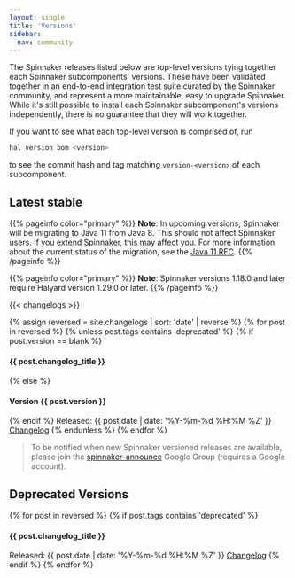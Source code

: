 ```yaml
---
layout: single
title: 'Versions'
sidebar:
  nav: community
---
```


The Spinnaker releases listed below are top-level versions tying together each
Spinnaker subcomponents' versions. These have been validated together in an
end-to-end integration test suite curated by the Spinnaker community, and
represent a more maintainable, easy to upgrade Spinnaker. While
it's still possible to install each Spinnaker subcomponent's versions
independently, there is no guarantee that they will work together.

If you want to see what each top-level version is comprised of, run

```bash
hal version bom <version>
```

to see the commit hash and tag matching `version-<version>` of each
subcomponent.

## Latest stable

{{% pageinfo color="primary" %}}
**Note**: In upcoming versions, Spinnaker will be migrating to Java 11 from Java 8. This should not affect Spinnaker users. If you extend Spinnaker, this may affect you. For more information about the current status of the migration, see the [Java 11 RFC](https://github.com/spinnaker/governance/blob/master/rfc/java11.md).
{{% /pageinfo %}}

{{% pageinfo color="primary" %}}
**Note**: Spinnaker versions 1.18.0 and later require Halyard version 1.29.0 or later.
{{% /pageinfo %}}

{{< changelogs >}}

{% assign reversed = site.changelogs | sort: 'date' | reverse  %}
{% for post in reversed %}
{% unless post.tags contains 'deprecated' %}
{% if post.version == blank %}

#### {{ post.changelog_title }}

{% else %}

#### Version {{ post.version }}

{% endif %}
Released: {{ post.date | date: '%Y-%m-%d %H:%M %Z' }}
<a href="{{ post.url }}">Changelog</a>
{% endunless %}
{% endfor %}

> To be notified when new Spinnaker versioned releases are available, please join the
> [spinnaker-announce](https://groups.google.com/forum/#!forum/spinnaker-announce) Google
> Group (requires a Google account).

## Deprecated Versions

{% for post in reversed %}
{% if post.tags contains 'deprecated' %}

#### {{ post.changelog_title }}

Released: {{ post.date | date: '%Y-%m-%d %H:%M %Z' }}
<a href="{{ post.url }}">Changelog</a>
{% endif %}
{% endfor %}
